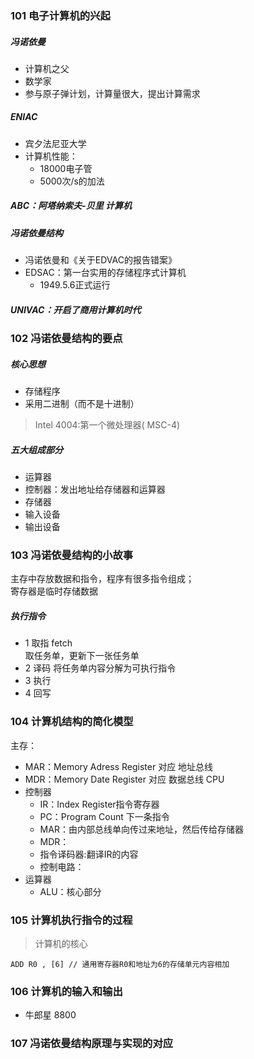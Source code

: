 ### 101 电子计算机的兴起
##### 冯诺依曼
- 计算机之父
- 数学家
- 参与原子弹计划，计算量很大，提出计算需求
##### ENIAC
- 宾夕法尼亚大学
- 计算机性能：
    - 18000电子管
    - 5000次/s的加法
##### ABC：阿塔纳索夫-贝里 计算机
##### 冯诺依曼结构
- 冯诺依曼和《关于EDVAC的报告错案》
- EDSAC：第一台实用的存储程序式计算机
  - 1949.5.6正式运行
##### UNIVAC：开启了商用计算机时代

### 102 冯诺依曼结构的要点
##### 核心思想
- 存储程序
- 采用二进制（而不是十进制）
> Intel 4004:第一个微处理器( MSC-4)
##### 五大组成部分
- 运算器
- 控制器：发出地址给存储器和运算器
- 存储器
- 输入设备
- 输出设备
### 103 冯诺依曼结构的小故事    
主存中存放数据和指令，程序有很多指令组成；   
寄存器是临时存储数据

##### 执行指令
- 1 取指 fetch   
取任务单，更新下一张任务单   
- 2 译码
将任务单内容分解为可执行指令   
- 3 执行   
- 4 回写
### 104 计算机结构的简化模型
主存：
- MAR：Memory Adress Register  对应 地址总线
- MDR：Memory Date Register    对应 数据总线
CPU
- 控制器
  - IR：Index Register指令寄存器
  - PC：Program Count 下一条指令
  - MAR：由内部总线单向传过来地址，然后传给存储器
  - MDR：
  - 指令译码器:翻译IR的内容
  - 控制电路：
- 运算器
  - ALU：核心部分
### 105 计算机执行指令的过程
> 计算机的核心   

```ADD R0 , [6] // 通用寄存器R0和地址为6的存储单元内容相加  ```
 ### 106 计算机的输入和输出
- 牛郎星 8800
### 107 冯诺依曼结构原理与实现的对应
